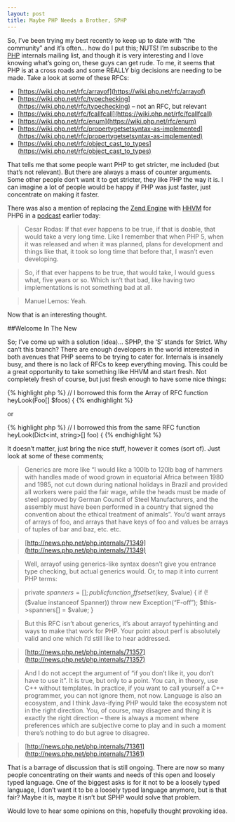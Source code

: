 ```yaml
---
layout: post
title: Maybe PHP Needs a Brother, SPHP
---
```


So, I’ve been trying my best recently to keep up to date with “the community” and it’s often… how do I put this; NUTS! I’m subscribe to the [PHP](http://php.net/) internals mailing list, and though it is very interesting and I love knowing what’s going on, these guys can get rude. To me, it seems that PHP is at a cross roads and some REALLY big decisions are needing to be made. Take a look at some of these RFCs:

- [https://wiki.php.net/rfc/arrayof](https://wiki.php.net/rfc/arrayof)
- [https://wiki.php.net/rfc/typechecking](https://wiki.php.net/rfc/typechecking) – not an RFC, but relevant
- [https://wiki.php.net/rfc/fcallfcall](https://wiki.php.net/rfc/fcallfcall)
- [https://wiki.php.net/rfc/enum](https://wiki.php.net/rfc/enum)
- [https://wiki.php.net/rfc/propertygetsetsyntax-as-implemented](https://wiki.php.net/rfc/propertygetsetsyntax-as-implemented)
- [https://wiki.php.net/rfc/object_cast_to_types](https://wiki.php.net/rfc/object_cast_to_types)

That tells me that some people want PHP to get stricter, me included (but that’s not relevant). But there are always a mass of counter arguments. Some other people don’t want it to get stricter, they like PHP the way it is. I can imagine a lot of people would be happy if PHP was just faster, just concentrate on making it faster.

There was also a mention of replacing the [Zend Engine](http://www.zend.com/en/company/community/php/) with [HHVM](http://www.hhvm.com/blog/) for PHP6 in a [podcast](http://www.phpclasses.org/blog/post/225-Is-Facebook-HHVM-going-to-Replace-Zend-Engine-in-PHP-6--Lately-in-PHP-podcast-episode-43.html) earlier today:

> Cesar Rodas: If that ever happens to be true, if that is doable, that would take a very long time. Like I remember that when PHP 5, when it was released and when it was planned, plans for development and things like that, it took so long time that before that, I wasn’t even developing.

> So, if that ever happens to be true, that would take, I would guess what, five years or so. Which isn’t that bad, like having two implementations is not something bad at all.

> Manuel Lemos: Yeah.

Now that is an interesting thought.

##Welcome In The New

So; I’ve come up with a solution (idea)… SPHP, the ‘S’ stands for Strict. Why can’t this branch? There are enough developers in the world interested in both avenues that PHP seems to be trying to cater for. Internals is insanely busy, and there is no lack of RFCs to keep everything moving. This could be a great opportunity to take something like HHVM and start fresh. Not completely fresh of course, but just fresh enough to have some nice things:

{% highlight php %}
// I borrowed this form the Array of RFC
function heyLook(Foo[] $foos) {
{% endhighlight %}

or

{% highlight php %}
// I borrowed this from the same RFC
function heyLook(Dict<int, string>[] foo) {
{% endhighlight %}

It doesn’t matter, just bring the nice stuff, however it comes (sort of). Just look at some of these comments;

> Generics are more like “I would like a 100lb to 120lb bag of hammers
with handles made of wood grown in equatorial Africa between 1980 and
1985, not cut down during national holidays in Brazil and provided all
workers were paid the fair wage, while the heads must be made of steel
approved by German Council of Steel Manufacturers, and the assembly must
have been performed in a country that signed the convention about the
ethical treatment of animals”. You’d want arrays of arrays of foo, and
arrays that have keys of foo and values be arrays of tuples of bar and
baz, etc. etc.

> [http://news.php.net/php.internals/71349](http://news.php.net/php.internals/71349)

> Well, arrayof using generics-like syntax doesn’t give you entrance
type checking, but actual generics would. Or, to map it into current
PHP terms:

> private $spanners = [];
> public function __offsetset($key, $value) { if (!($value instanceof
> Spanner)) throw new Exception(“F-off”); $this->spanners[] = $value; }

> But this RFC isn’t about generics, it’s about arrayof typehinting and
ways to make that work for PHP. Your point about perf is absolutely
valid and one which I’d still like to hear addressed.

> [http://news.php.net/php.internals/71357](http://news.php.net/php.internals/71357)

> And I do not accept the argument of “if you don’t like it, you don’t
have to use it”. It is true, but only to a point. You can, in theory,
use C++ without templates. In practice, if you want to call yourself a
C++ programmer, you can not ignore them, not now. Language is also an
ecosystem, and I think Java-ifying PHP would take the ecosystem not in
the right direction. You, of course, may disagree and thing it is
exactly the right direction – there is always a moment where preferences
which are subjective come to play and in such a moment there’s nothing
to do but agree to disagree.

> [http://news.php.net/php.internals/71361](http://news.php.net/php.internals/71361)

That is a barrage of discussion that is still ongoing. There are now so many people concentrating on their wants and needs of this open and loosely typed language. One of the biggest asks is for it not to be a loosely typed language, I don’t want it to be a loosely typed language anymore, but is that fair? Maybe it is, maybe it isn’t but SPHP would solve that problem.

Would love to hear some opinions on this, hopefully thought provoking idea.
